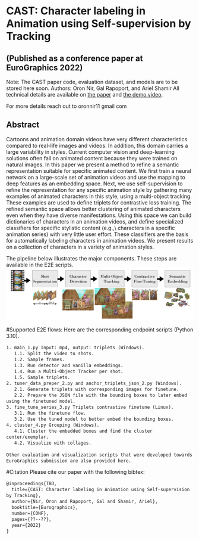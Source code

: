 # CAST: Character labeling in Animation using Self-supervision by Tracking 
## (Published as a conference paper at EuroGraphics 2022)
Note: The CAST paper code, evaluation dataset, and models are to be stored here soon.
Authors: Oron Nir, Gal Rapoport, and Ariel Shamir
All technical details are available on [the paper](https://www.youtube.com/watch?v=dQw4w9WgXcQ) and [the demo video](https://www.youtube.com/watch?v=dQw4w9WgXcQ).

For more details reach out to oronnir11 <at> gmail <dot> com

## Abstract
Cartoons and animation domain videos have very different characteristics compared to real-life images and videos. In addition, this domain carries a large variability in styles. Current computer vision and deep-learning solutions often fail on animated content because they were trained on natural images. In this paper we present a method to refine a semantic representation suitable for specific animated content. We first train a neural network on a large-scale set of animation videos and use the mapping to deep features as an embedding space. Next, we use self-supervision to refine the representation for any specific animation style by gathering many examples of animated characters in this style, using a multi-object tracking. These examples are used to define triplets for contrastive loss training.
The refined semantic space allows better clustering of animated characters even when they have diverse manifestations. Using this space we can build dictionaries of characters in an animation videos, and define specialized classifiers for specific stylistic content (e.g.,\ characters in a specific animation series) with very little user effort. These classifiers are the basis for automatically labeling characters in animation videos. We present results on a collection of characters in a variety of animation styles.

The pipeline below illustrates the major components. These steps are available in the E2E scripts. 
![CAST Pipeline](figures/RL_flow.png)

#Supported E2E flows:
Here are the corresponding endpoint scripts (Python 3.10).
~~~
1. main_1.py Input: mp4, output: triplets (Windows).
   1.1. Split the video to shots.
   1.2. Sample frames.
   1.3. Run detector and vanilla embeddings.
   1.4. Run a Multi-Object Tracker per shot.
   1.5. Sample triplets. 
2. tuner_data_preper_2.py and anchor_triplets_json_2.py (Windows).
   2.1. Generate triplets with corresponding images for finetune.
   2.2. Prepare the JSON file with the bounding boxes to later embed using the finetuned model. 
3. fine_tune_series_3.py Triplets contrastive finetune (Linux).
   3.1. Run the finetune flow.
   3.2. Use the tuned model to better embed the bounding boxes.
4. cluster_4.py Grouping (Windows).
   4.1. Cluster the embedded boxes and find the cluster center/exemplar.
   4.2. Visualize with collages.

Other evaluation and visualization scripts that were developed towards EuroGraphics submission are also provided here.
~~~
#Citation
Please cite our paper with the following bibtex:
```
@inproceedings{TBD,
  title={CAST: Character labeling in Animation using Self-supervision by Tracking},
  author={Nir, Oron and Rapoport, Gal and Shamir, Ariel},
  booktitle={Eurographics},
  number={CONF},
  pages={??--??},
  year={2022}
}
```

